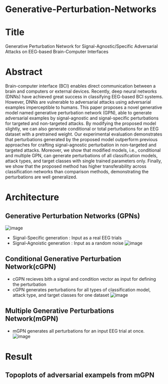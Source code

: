 # Generative-Perturbation-Networks

# Title
Generative Perturbation Network for Signal-Agnostic/Specific Adversarial Attacks on EEG-based Brain-Computer Interfaces

# Abstract
Brain-computer interface (BCI) enables direct communication between a brain and computers or external devices. Recently, deep neural networks (DNNs) have
achieved great success in classifying EEG-based BCI systems. However, DNNs are vulnerable to adversarial attacks using adversarial examples imperceptible to humans. This paper proposes a novel generative model named generative perturbation network (GPN), able to generate adversarial examples by signal-agnostic and signal-specific perturbations for targeted and non-targeted attacks. By modifying the proposed model slightly, we can also generate conditional or total perturbations for an EEG dataset with a pretrained weight. Our experimental evaluation demonstrates that perturbations generated by the proposed model outperform previous approaches for crafting signal-agnostic perturbation in non-targeted and targeted attacks. Moreover, we show that modified models, i.e., conditional and multiple GPN, can generate perturbations of all classification models, attack types, and target classes with single trained parameters only. Finally, we show that the proposed method has higher transferability across classification networks than comparison methods, demonstrating the perturbations are well generalized.

# Architecture
## Generative Perturbation Networks (GPNs)
![image](https://user-images.githubusercontent.com/50229148/170931136-db19f146-4f73-40ab-8311-0ebbe36077b2.png)

- Signal-Specific generation : Input as a real EEG trials
- Signal-Agnoistic generation : Input as a random noise 
![image](https://user-images.githubusercontent.com/50229148/170930773-a2f59d1a-e5a1-469e-ad7c-b692d3264239.png)

## Conditional Generative Perturbation Network(cGPN)
- cGPN recieves bith a signal and condition vector as input for defining the perturbation
- cGPN generates perturbations for all types of classification model, attack type, and target classes for one dataset
![image](https://user-images.githubusercontent.com/50229148/170931926-1a1e2b4c-053e-41c6-bd34-2349e692cf02.png)

## Multiple Generative Perturbations Network(mGPN)
- mGPN generates all perturbations for an input EEG trial at once.
![image](https://user-images.githubusercontent.com/50229148/170931960-b8b89be5-5cec-4c73-8fa0-77a73b61f8ea.png)

# Result

## Topoplots of adversarial exampels from mGPN
